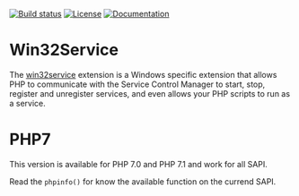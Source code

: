[![Build status](https://ci.appveyor.com/api/projects/status/7wqljie1knsrtfkh/branch/php7?svg=true)](https://ci.appveyor.com/project/macintoshplus/win32service/branch/php7)
[![License](https://img.shields.io/badge/license-PHP_License-blue.svg)](http://www.php.net/license/3_01.txt)
[![Documentation](https://img.shields.io/badge/manual-win32service-blue.svg)](http://php.net/manual/en/book.win32service.php)

# Win32Service

The [win32service](https://pecl.php.net/package/win32service) extension is a Windows specific extension that allows PHP to communicate with the Service Control Manager to start, stop, register and unregister services, and even allows your PHP scripts to run as a service.

# PHP7

This version is available for PHP 7.0 and PHP 7.1 and work for all SAPI.

Read the `phpinfo()` for know the available function on the currend SAPI.
